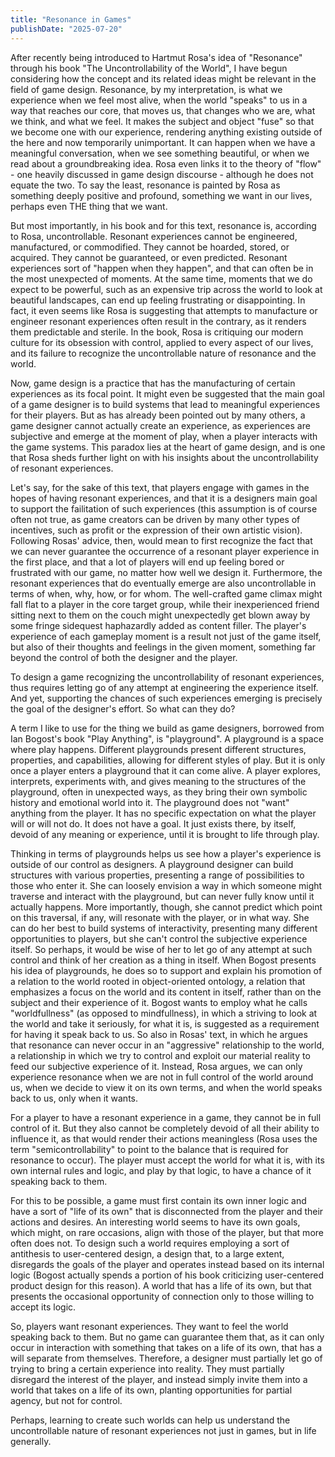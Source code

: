 ```yaml
---
title: "Resonance in Games"
publishDate: "2025-07-20"
---
```


After recently being introduced to Hartmut Rosa's idea of "Resonance" through his book "The Uncontrollability of the World", I have begun considering how the concept and its related ideas might be relevant in the field of game design. Resonance, by my interpretation, is what we experience when we feel most alive, when the world "speaks" to us in a way that reaches our core, that moves us, that changes who we are, what we think, and what we feel. It makes the subject and object "fuse" so that we become one with our experience, rendering anything existing outside of the here and now temporarily unimportant. It can happen when we have a meaningful conversation, when we see something beautiful, or when we read about a groundbreaking idea. Rosa even links it to the theory of "flow" - one heavily discussed in game design discourse - although he does not equate the two. To say the least, resonance is painted by Rosa as something deeply positive and profound, something we want in our lives, perhaps even THE thing that we want.

But most importantly, in his book and for this text, resonance is, according to Rosa, uncontrollable. Resonant experiences cannot be engineered, manufactured, or commodified. They cannot be hoarded, stored, or acquired. They cannot be guaranteed, or even predicted. Resonant experiences sort of "happen when they happen", and that can often be in the most unexpected of moments. At the same time, moments that we do expect to be powerful, such as an expensive trip across the world to look at beautiful landscapes, can end up feeling frustrating or disappointing. In fact, it even seems like Rosa is suggesting that attempts to manufacture or engineer resonant experiences often result in the contrary, as it renders them predictable and sterile. In the book, Rosa is critiquing our modern culture for its obsession with control, applied to every aspect of our lives, and its failure to recognize the uncontrollable nature of resonance and the world.

Now, game design is a practice that has the manufacturing of certain experiences as its focal point. It might even be suggested that the main goal of a game designer is to build systems that lead to meaningful experiences for their players. But as has already been pointed out by many others, a game designer cannot actually create an experience, as experiences are subjective and emerge at the moment of play, when a player interacts with the game systems. This paradox lies at the heart of game design, and is one that Rosa sheds further light on with his insights about the uncontrollability of resonant experiences.

Let's say, for the sake of this text, that players engage with games in the hopes of having resonant experiences, and that it is a designers main goal to support the failitation of such experiences (this assumption is of course often not true, as game creators can be driven by many other types of incentives, such as profit or the expression of their own artistic vision). Following Rosas' advice, then, would mean to first recognize the fact that we can never guarantee the occurrence of a resonant player experience in the first place, and that a lot of players will end up feeling bored or frustrated with our game, no matter how well we design it. Furthermore, the resonant experiences that do eventually emerge are also uncontrollable in terms of when, why, how, or for whom. The well-crafted game climax might fall flat to a player in the core target group, while their inexperienced friend sitting next to them on the couch might unexpectedly get blown away by some fringe sidequest haphazardly added as content filler. The player's experience of each gameplay moment is a result not just of the game itself, but also of their thoughts and feelings in the given moment, something far beyond the control of both the designer and the player.

To design a game recognizing the uncontrollability of resonant experiences, thus requires letting go of any attempt at engineering the experience itself. And yet, supporting the chances of such experiences emerging is precisely the goal of the designer's effort. So what can they do?

A term I like to use for the thing we build as game designers, borrowed from Ian Bogost's book "Play Anything", is "playground". A playground is a space where play happens. Different playgrounds present different structures, properties, and capabilities, allowing for different styles of play. But it is only once a player enters a playground that it can come alive. A player explores, interprets, experiments with, and gives meaning to the structures of the playground, often in unexpected ways, as they bring their own symbolic history and emotional world into it. The playground does not "want" anything from the player. It has no specific expectation on what the player will or will not do. It does not have a goal. It just exists there, by itself, devoid of any meaning or experience, until it is brought to life through play.

Thinking in terms of playgrounds helps us see how a player's experience is outside of our control as designers. A playground designer can build structures with various properties, presenting a range of possibilities to those who enter it. She can loosely envision a way in which someone might traverse and interact with the playground, but can never fully know until it actually happens. More importantly, though, she cannot predict which point on this traversal, if any, will resonate with the player, or in what way. She can do her best to build systems of interactivity, presenting many different opportunities to players, but she can't control the subjective experience itself. So perhaps, it would be wise of her to let go of any attempt at such control and think of her creation as a thing in itself. When Bogost presents his idea of playgrounds, he does so to support and explain his promotion of a relation to the world rooted in object-oriented ontology, a relation that emphasizes a focus on the world and its content in itself, rather than on the subject and their experience of it. Bogost wants to employ what he calls "worldfullness" (as opposed to mindfullness), in which a striving to look at the world and take it seriously, for what it is, is suggested as a requirement for having it speak back to us. So also in Rosas' text, in which he argues that resonance can never occur in an "aggressive" relationship to the world, a relationship in which we try to control and exploit our material reality to feed our subjective experience of it. Instead, Rosa argues, we can only experience resonance when we are not in full control of the world around us, when we decide to view it on its own terms, and when the world speaks back to us, only when it wants.

For a player to have a resonant experience in a game, they cannot be in full control of it. But they also cannot be completely devoid of all their ability to influence it, as that would render their actions meaningless (Rosa uses the term "semicontrollability" to point to the balance that is required for resonance to occur). The player must accept the world for what it is, with its own internal rules and logic, and play by that logic, to have a chance of it speaking back to them.

For this to be possible, a game must first contain its own inner logic and have a sort of "life of its own" that is disconnected from the player and their actions and desires. An interesting world seems to have its own goals, which might, on rare occasions, align with those of the player, but that more often does not. To design such a world requires employing a sort of antithesis to user-centered design, a design that, to a large extent, disregards the goals of the player and operates instead based on its internal logic (Bogost actually spends a portion of his book criticizing user-centered product design for this reason). A world that has a life of its own, but that presents the occasional opportunity of connection only to those willing to accept its logic.

So, players want resonant experiences. They want to feel the world speaking back to them. But no game can guarantee them that, as it can only occur in interaction with something that takes on a life of its own, that has a will separate from themselves. Therefore, a designer must partially let go of trying to bring a certain experience into reality. They must partially disregard the interest of the player, and instead simply invite them into a world that takes on a life of its own, planting opportunities for partial agency, but not for control.

Perhaps, learning to create such worlds can help us understand the uncontrollable nature of resonant experiences not just in games, but in life generally.